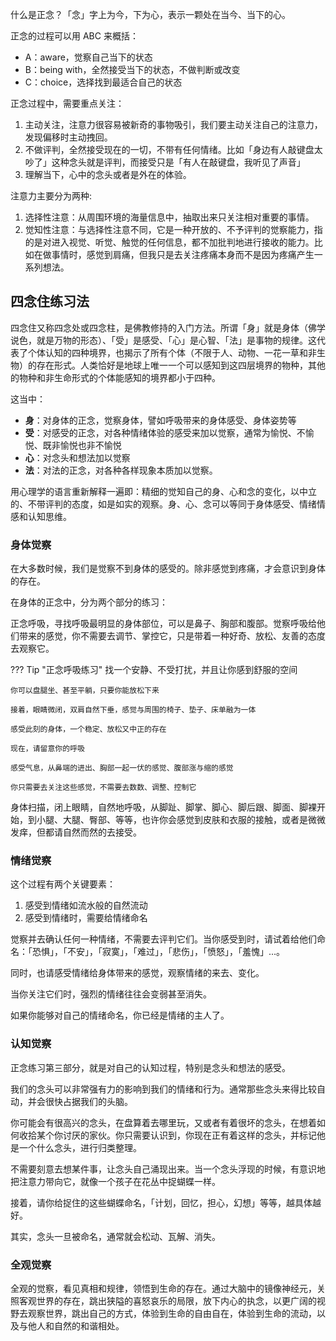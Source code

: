 什么是正念？「念」字上为今，下为心，表示一颗处在当今、当下的心。

正念的过程可以用 ABC 来概括：

- A：aware，觉察自己当下的状态
- B：being with，全然接受当下的状态，不做判断或改变
- C：choice，选择找到最适合自己的状态

正念过程中，需要重点关注：

1. 主动关注，注意力很容易被新奇的事物吸引，我们要主动关注自己的注意力，发现偏移时主动拽回。
2. 不做评判，全然接受现在的一切，不带有任何情绪。比如「身边有人敲键盘太吵了」这种念头就是评判，而接受只是「有人在敲键盘，我听见了声音」
3. 理解当下，心中的念头或者是外在的体验。

注意力主要分为两种:

1. 选择性注意：从周围环境的海量信息中，抽取出来只关注相对重要的事情。
2. 觉知性注意：与选择性注意不同，它是一种开放的、不予评判的觉察能力，指的是对进入视觉、听觉、触觉的任何信息，都不加批判地进行接收的能力。比如在做事情时，感觉到肩痛，但我只是去关注疼痛本身而不是因为疼痛产生一系列想法。

## 四念住练习法

四念住又称四念处或四念柱，是佛教修持的入门方法。所谓「身」就是身体（佛学说色，就是万物的形态）、「受」是感受、「心」是心智、「法」是事物的规律。这代表了个体认知的四种境界，也揭示了所有个体（不限于人、动物、一花一草和非生物）的存在形式。人类恰好是地球上唯一一个可以感知到这四层境界的物种，其他的物种和非生命形式的个体能感知的境界都小于四种。

这当中：

- **身**：对身体的正念，觉察身体，譬如呼吸带来的身体感受、身体姿势等
- **受**：对感受的正念，对各种情绪体验的感受来加以觉察，通常为愉悦、不愉悦、既非愉悦也非不愉悦
- **心**：对念头和想法加以觉察
- **法**：对法的正念，对各种各样现象本质加以觉察。

用心理学的语言重新解释一遍即：精细的觉知自己的身、心和念的变化，以中立的、不带评判的态度，如是如实的观察。身、心、念可以等同于身体感受、情绪情感和认知思维。


### 身体觉察

在大多数时候，我们是觉察不到身体的感受的。除非感觉到疼痛，才会意识到身体的存在。

在身体的正念中，分为两个部分的练习：

正念呼吸，寻找呼吸最明显的身体部位，可以是鼻子、胸部和腹部。觉察呼吸给他们带来的感觉，你不需要去调节、掌控它，只是带着一种好奇、放松、友善的态度去观察它。

??? Tip "正念呼吸练习"
    找一个安静、不受打扰，并且让你感到舒服的空间

    你可以盘腿坐、甚至平躺，只要你能放松下来

    接着，眼睛微闭，双肩自然下垂，感觉与周围的椅子、垫子、床单融为一体

    感受此刻的身体，一个稳定、放松又中正的存在

    现在，请留意你的呼吸

    感受气息，从鼻端的进出、胸部一起一伏的感觉、腹部涨与缩的感觉

    你只需要去关注这些感觉，不需要去数数、调整、控制它

身体扫描，闭上眼睛，自然地呼吸，从脚趾、脚掌、脚心、脚后跟、脚面、脚裸开始，到小腿、大腿、臀部、等等，也许你会感觉到皮肤和衣服的接触，或者是微微发痒，但都请自然而然的去接受。

### 情绪觉察

这个过程有两个关键要素：

1. 感受到情绪如流水般的自然流动
2. 感受到情绪时，需要给情绪命名

觉察并去确认任何一种情绪，不需要去评判它们。当你感受到时，请试着给他们命名：「恐惧」，「不安」，「寂寞」，「难过」，「悲伤」，「愤怒」，「羞愧」...。

同时，也请感受情绪给身体带来的感觉，观察情绪的来去、变化。

当你关注它们时，强烈的情绪往往会变弱甚至消失。

如果你能够对自己的情绪命名，你已经是情绪的主人了。

### 认知觉察

正念练习第三部分，就是对自己的认知过程，特别是念头和想法的感受。

我们的念头可以非常强有力的影响到我们的情绪和行为。通常那些念头来得比较自动，并会很快占据我们的头脑。

你可能会有很高兴的念头，在盘算着去哪里玩，又或者有着很坏的念头，在想着如何收拾某个你讨厌的家伙。你只需要认识到，你现在正有着这样的念头，并标记他是一个什么念头，进行归类整理。

不需要刻意去想某件事，让念头自己涌现出来。当一个念头浮现的时候，有意识地把注意力带向它，就像一个孩子在花丛中捉蝴蝶一样。

接着，请你给捉住的这些蝴蝶命名，「计划，回忆，担心，幻想」等等，越具体越好。

其实，念头一旦被命名，通常就会松动、瓦解、消失。


### 全观觉察

全观的觉察，看见真相和规律，领悟到生命的存在。通过大脑中的镜像神经元，关照客观世界的存在，跳出狭隘的喜怒哀乐的局限，放下内心的执念，以更广阔的视野去观察世界，跳出自己的方式，体验到生命的自由自在，体验到生命的流动，以及与他人和自然的和谐相处。





